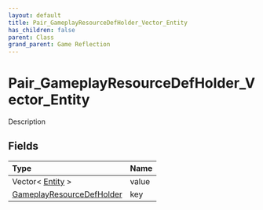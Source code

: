 ```yaml
---
layout: default
title: Pair_GameplayResourceDefHolder_Vector_Entity
has_children: false
parent: Class
grand_parent: Game Reflection
---
```

# Pair_GameplayResourceDefHolder_Vector_Entity
Description 

## Fields
| Type | Name |
|:-------------|:--------------|
| Vector< [Entity](/game-reflection/classes/entity.md) > | value |
| [GameplayResourceDefHolder](/game-reflection/components/gameplay_resource_def_holder.md) | key |
